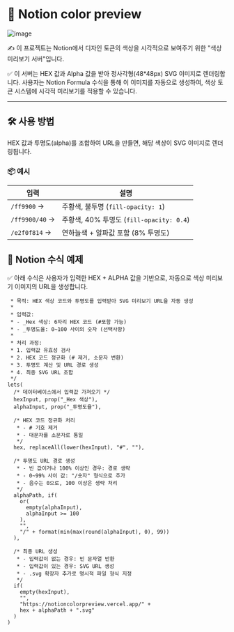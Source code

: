 

# 🎨 Notion color preview

![image](https://github.com/user-attachments/assets/ed4ac92e-f56a-46fb-9012-e81803d786e8)


✍️ 이 프로젝트는 Notion에서 디자인 토큰의 색상을 시각적으로 보여주기 위한 "색상 미리보기 서버"입니다.

✅ 이 서버는 HEX 값과 Alpha 값을 받아 정사각형(48*48px) SVG 이미지로 렌더링합니다.
사용자는 Notion Formula 수식을 통해 이 이미지를 자동으로 생성하여,
색상 토큰 시스템에 시각적 미리보기를 적용할 수 있습니다.

---

## 🛠️ 사용 방법

HEX 값과 투명도(alpha)를 조합하여 URL을 만들면, 해당 색상이 SVG 이미지로 렌더링됩니다.

### 📦 예시

| 입력 | 설명 |
|------|------|
| `/ff9900` → | 주황색, 불투명 (`fill-opacity: 1`) |
| `/ff9900/40` → | 주황색, 40% 투명도 (`fill-opacity: 0.4`) |
| `/e2f0f814` → | 연하늘색 + 알파값 포함 (8% 투명도) |


## 🧠 Notion 수식 예제

✅ 아래 수식은 사용자가 입력한 HEX + ALPHA 값을 기반으로,
자동으로 색상 미리보기 이미지의 URL을 생성합니다.

```/* Notion 색상 미리보기 수식
 * 목적: HEX 색상 코드와 투명도를 입력받아 SVG 미리보기 URL을 자동 생성
 * 
 * 입력값:
 * - _Hex 색상: 6자리 HEX 코드 (#포함 가능)
 * - _투명도율: 0~100 사이의 숫자 (선택사항)
 *
 * 처리 과정:
 * 1. 입력값 유효성 검사
 * 2. HEX 코드 정규화 (# 제거, 소문자 변환)
 * 3. 투명도 계산 및 URL 경로 생성
 * 4. 최종 SVG URL 조합
 */
lets(
  /* 데이터베이스에서 입력값 가져오기 */
  hexInput, prop("_Hex 색상"),
  alphaInput, prop("_투명도율"),
  
  /* HEX 코드 정규화 처리
   * - # 기호 제거
   * - 대문자를 소문자로 통일
   */
  hex, replaceAll(lower(hexInput), "#", ""),
  
  /* 투명도 URL 경로 생성
   * - 빈 값이거나 100% 이상인 경우: 경로 생략
   * - 0~99% 사이 값: "/숫자" 형식으로 추가
   * - 음수는 0으로, 100 이상은 생략 처리
   */
  alphaPath, if(
    or(
      empty(alphaInput), 
      alphaInput >= 100
    ),
    "",
    "/" + format(min(max(round(alphaInput), 0), 99))
  ),

  /* 최종 URL 생성
   * - 입력값이 없는 경우: 빈 문자열 반환
   * - 입력값이 있는 경우: SVG URL 생성
   * - .svg 확장자 추가로 명시적 파일 형식 지정
   */
  if(
    empty(hexInput),
    "",
    "https://notioncolorpreview.vercel.app/" + 
    hex + alphaPath + ".svg"
  )
)
